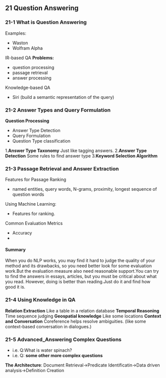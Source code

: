 ## 21 Question Answering
### 21-1 What is Question Answering
Examples:
- Waston
- Wolfram Alpha

IR-based QA
**Problems:**
- question processing
- passage retrieval
- answer processing


Knowledge-based QA
- Siri (build a semantic representation of the query)

### 21-2 Answer Types and Query Formulation
**Question Processing**
- Answer Type Detection
- Query Formulation
- Question Type classification

1.**Answer Type Taxonomy**
Just like tagging answers.
2.**Answer Type Detection**
Some rules to find answer type
3.**Keyword Selection Algorithm**

### 21-3 Passage Retrieval and Answer Extraction
Features for Passage Ranking
- named entities, query words, N-grams, proximity, longest sequence of question words

Using Machine Learning:
- Features for ranking.

Common Evaluation Metrics
- Accuracy
- 
#### Summary
When you do NLP works, you may find it hard to judge the quality of your method and its drawbacks, so you need better look for some evaluation work.But the evaluation measure also need reasonable support.You can try to find the answers in essays, articles, but you must be critical about what you read.
However, doing is better than reading.Just do it and find how good it is.

### 21-4 Using Knowledge in QA
**Relation Extraction**
	Like a table in a relation database
**Temporal Reasoning**
	Time sequence judging
**Geospatial knowledge**
	Like some locations
**Context and Conversation**
	Coreference helps resolve ambiguities.
	(like some context-based conversation in dialogues.)

### 21-5 Advanced_Answering Complex Questions
- i.e. Q:What is water spinach?
- i.e. Q: **some other more complex questions**

**The Architecture**:
Document Retrieval->Predicate Identificatin->Data driven analysis->Definition Creation
